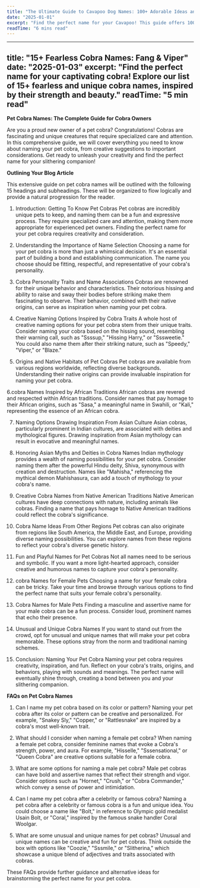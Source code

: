 ```yaml
---
title: "The Ultimate Guide to Cavapoo Dog Names: 100+ Adorable Ideas and Tips"
date: "2025-01-01"
excerpt: "Find the perfect name for your Cavapoo! This guide offers 100+ adorable name ideas, tips for choosing, and inspiration to help you find the ideal match for your furry friend."
readTime: "6 mins read"
---
```


---
title: "15+ Fearless Cobra Names: Fang & Viper"
date: "2025-01-03"
excerpt: "Find the perfect name for your captivating cobra! Explore our list of 15+ fearless and unique cobra names, inspired by their strength and beauty."
readTime: "5 min read"
---

**Pet Cobra Names: The Complete Guide for Cobra Owners**

Are you a proud new owner of a pet cobra? Congratulations! Cobras are fascinating and unique creatures that require specialized care and attention. In this comprehensive guide, we will cover everything you need to know about naming your pet cobra, from creative suggestions to important considerations. Get ready to unleash your creativity and find the perfect name for your slithering companion!

**Outlining Your Blog Article**

This extensive guide on pet cobra names will be outlined with the following 15 headings and subheadings. These will be organized to flow logically and provide a natural progression for the reader. 

1. Introduction: Getting To Know Pet Cobras
Pet cobras are incredibly unique pets to keep, and naming them can be a fun and expressive process. 
They require specialized care and attention, making them more appropriate for experienced pet owners. 
Finding the perfect name for your pet cobra requires creativity and consideration. 

2. Understanding the Importance of Name Selection
Choosing a name for your pet cobra is more than just a whimsical decision. 
It's an essential part of building a bond and establishing communication. 
The name you choose should be fitting, respectful, and representative of your cobra's personality. 

3. Cobra Personality Traits and Name Associations
Cobras are renowned for their unique behavior and characteristics. 
Their notorious hissing and ability to raise and sway their bodies before striking make them fascinating to observe. 
Their behavior, combined with their native origins, can serve as inspiration when naming your pet cobra. 

4. Creative Naming Options Inspired by Cobra Traits
A whole host of creative naming options for your pet cobra stem from their unique traits. 
Consider naming your cobra based on the hissing sound, resembling their warning call, such as "Ssssup," "Hissing Harry," or "Sssweetie." 
You could also name them after their striking nature, such as "Speedy," "Viper," or "Blaze." 

5. Origins and Native Habitats of Pet Cobras
Pet cobras are available from various regions worldwide, reflecting diverse backgrounds. 
Understanding their native origins can provide invaluable inspiration for naming your pet cobra. 

6.cobra Names Inspired by African Traditions
African cobras are revered and respected within African traditions. 
Consider names that pay homage to their African origins, such as "Sasa," a meaningful name in Swahili, or "Kali," representing the essence of an African cobra. 

7. Naming Options Drawing Inspiration From Asian Culture
Asian cobras, particularly prominent in Indian cultures, are associated with deities and mythological figures. 
Drawing inspiration from Asian mythology can result in evocative and meaningful names. 

8. Honoring Asian Myths and Deities in Cobra Names
Indian mythology provides a wealth of naming possibilities for your pet cobra. 
Consider naming them after the powerful Hindu deity, Shiva, synonymous with creation and destruction. 
Names like "Mahisha," referencing the mythical demon Mahishasura, can add a touch of mythology to your cobra's name. 

9. Creative Cobra Names from Native American Traditions
Native American cultures have deep connections with nature, including animals like cobras. 
Finding a name that pays homage to Native American traditions could reflect the cobra's significance. 

10. Cobra Name Ideas From Other Regions
Pet cobras can also originate from regions like South America, the Middle East, and Europe, providing diverse naming possibilities. 
You can explore names from these regions to reflect your cobra's diverse genetic history. 

11. Fun and Playful Names for Pet Cobras
Not all names need to be serious and symbolic. 
If you want a more light-hearted approach, consider creative and humorous names to capture your cobra's personality. 

12. cobra Names for Female Pets
Choosing a name for your female cobra can be tricky. Take your time and browse through various options to find the perfect name that suits your female cobra's personality. 

13. Cobra Names for Male Pets
Finding a masculine and assertive name for your male cobra can be a fun process. Consider loud, prominent names that echo their presence. 

14. Unusual and Unique Cobra Names
If you want to stand out from the crowd, opt for unusual and unique names that will make your pet cobra memorable. 
These options stray from the norm and traditional naming schemes. 

15. Conclusion: Naming Your Pet Cobra
Naming your pet cobra requires creativity, inspiration, and fun. Reflect on your cobra's traits, origins, and behaviors, playing with sounds and meanings. 
The perfect name will eventually shine through, creating a bond between you and your slithering companion. 

**FAQs on Pet Cobra Names** 

1.  Can I name my pet cobra based on its color or pattern?
 Naming your pet cobra after its color or pattern can be creative and personalized. For example, "Snakey Sly," "Copper," or "Rattlesnake" are inspired by a cobra's most well-known trait. 

2. What should I consider when naming a female pet cobra?
When naming a female pet cobra, consider feminine names that evoke a Cobra's strength, power, and aura. For example, "Hisselle," "Sssensational," or "Queen Cobra" are creative options suitable for a female cobra. 

3. What are some options for naming a male pet cobra?
Male pet cobras can have bold and assertive names that reflect their strength and vigor. Consider options such as "Hornet," "Crush," or "Cobra Commander," which convey a sense of power and intimidation. 

4. Can I name my pet cobra after a celebrity or famous cobra?
 Naming a pet cobra after a celebrity or famous cobra is a fun and unique idea. You could choose a name like "Bolt," in reference to Olympic gold medalist Usain Bolt, or "Coral," inspired by the famous snake handler Coral Woolgar. 

5. What are some unusual and unique names for pet cobras?
Unusual and unique names can be creative and fun for pet cobras. Think outside the box with options like "Coozie," "Sssmile," or "Slitherina," which showcase a unique blend of adjectives and traits associated with cobras. 

These FAQs provide further guidance and alternative ideas for brainstorming the perfect name for your pet cobra.
